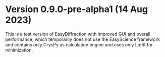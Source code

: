# Version 0.9.0-pre-alpha1 (14 Aug 2023)

This is a test version of EasyDiffraction with improved GUI and overall performance, which temporarily does not use the EasyScience framework and contains only CrysPy as calculation engine and uses only Lmfit for minimization.  

